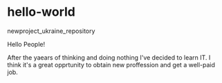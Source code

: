 # hello-world
newproject_ukraine_repository

Hello People!

After the yaears of thinking and doing nothing I've decided to learn IT.
I think it's a great opprtunity to obtain new proffession and get a well-paid job.
